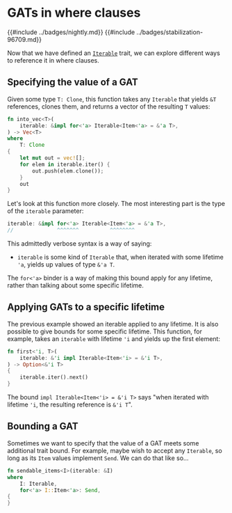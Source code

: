# GATs in where clauses

{{#include ../badges/nightly.md}} {{#include ../badges/stabilization-96709.md}}

Now that we have defined an [`Iterable`](./iterable.md) trait, we can explore different ways to reference it in where clauses.

## Specifying the value of a GAT

Given some type `T: Clone`, this function takes any `Iterable` that yields `&T` references, clones them, and returns a vector of the resulting `T` values:

```rust
fn into_vec<T>(
    iterable: &impl for<'a> Iterable<Item<'a> = &'a T>,
) -> Vec<T>
where
    T: Clone
{
    let mut out = vec![];
    for elem in iterable.iter() {
        out.push(elem.clone());
    }
    out
}
```

Let's look at this function more closely. The most interesting part is the type of the `iterable` parameter:

```rust
iterable: &impl for<'a> Iterable<Item<'a> = &'a T>,
//              ^^^^^^^          ^^^^^^^^
```

This admittedly verbose syntax is a way of saying:

* `iterable` is some kind of `Iterable` that, when iterated with some lifetime `'a`, yields up values of type `&'a T`.

The `for<'a>` binder is a way of making this bound apply for any lifetime, rather than talking about some specific lifetime.

## Applying GATs to a specific lifetime

The previous example showed an iterable applied to any lifetime. It is also possible to give bounds for some specific lifetime. This function, for example, takes an `iterable` with lifetime `'i` and yields up the first element:

```rust
fn first<'i, T>(
    iterable: &'i impl Iterable<Item<'i> = &'i T>,
) -> Option<&'i T>
{
    iterable.iter().next()
}
``` 

The bound `impl Iterable<Item<'i> = &'i T>` says "when iterated with lifetime `'i`, the resulting reference is `&'i T`".

## Bounding a GAT

Sometimes we want to specify that the value of a GAT meets some additional trait bound. For example, maybe wish to accept any `Iterable`, so long as its `Item` values implement `Send`. We can do that like so...

```rust
fn sendable_items<I>(iterable: &I)
where
    I: Iterable,
    for<'a> I::Item<'a>: Send,
{
}
```